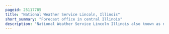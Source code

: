 ```yaml
---
pageid: 25117785
title: "National Weather Service Lincoln, Illinois"
short_summary: "Forecast office in central Illinois"
description: "National Weather Service Lincoln Illinois also known as national Weather Service central Illinois is a Weather Forecast Office that monitors the Weather Conditions for 35 Counties in central and southeastern Illinois. The central Illinois Office originally consisted of two Forecast Offices in Peoria and Springfield until Lincoln became the sole local Forecast Office in 1995. Federal meteorology offices and stations in the region date back to the 19th century when the Army Signal Service began taking weather observations using weather equipment at the Springer Building in Springfield. With the Installation of new Radar Stations and Forecast Offices the national Weather Service has greatly increased since that Time. The current Lincoln Office maintains a Radar System wsr-88d and advanced weather interactive Processing System that greatly improves Forecasts in the Region. Lincoln is in Charge of Weather Forecasts, Warnings and local Statements as well as Aviation Weather."
---
```

